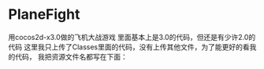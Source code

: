 # PlaneFight
用cocos2d-x3.0做的飞机大战游戏
里面基本上是3.0的代码，但还是有少许2.0的代码
这里我只上传了Classes里面的代码，没有上传其他文件，为了能更好的看我的代码，
我把资源文件名都写在下面：

